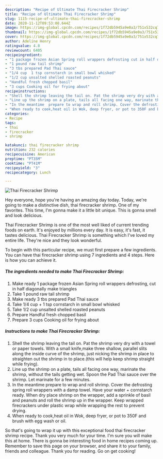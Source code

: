 ```yaml
---
description: "Recipe of Ultimate Thai Firecracker Shrimp"
title: "Recipe of Ultimate Thai Firecracker Shrimp"
slug: 1115-recipe-of-ultimate-thai-firecracker-shrimp
date: 2020-11-12T09:53:08.644Z
image: https://img-global.cpcdn.com/recipes/1f72db5945a9e0a3/751x532cq70/thai-firecracker-shrimp-recipe-main-photo.jpg
thumbnail: https://img-global.cpcdn.com/recipes/1f72db5945a9e0a3/751x532cq70/thai-firecracker-shrimp-recipe-main-photo.jpg
cover: https://img-global.cpcdn.com/recipes/1f72db5945a9e0a3/751x532cq70/thai-firecracker-shrimp-recipe-main-photo.jpg
author: Adeline Henry
ratingvalue: 4.8
reviewcount: 6405
recipeingredient:
- "1 package frozen Asian Spring roll wrappers defrosting cut in half diagonally make triangles"
- "1 pound raw tail shrimp"
- "3 tbs prepared Pad Thai sauce"
- "1/4 cup  1 tsp cornstarch in small bowl whisked"
- "1/2 cup unsalted shelled roasted peanuts"
- "Handful fresh chopped basil"
- "3 cups Cooking oil for frying about"
recipeinstructions:
- "Shell the shrimp leaving the tail on. Pat the shrimp very dry with a towel or paper towels. With a small knife,make three shallow, parallel slits along the inside curve of the shrimp, just nicking the shrimp in place to straighten out the shrimp in to place.(this will help keep shrimp straight while frying)."
- "Line up the shrimp on a plate, tails all facing one way, marinate the shrimp, without the tails getting wet. Spoon the Pad Thai sauce over the shrimp. Let marinate for a few minutes."
- "In the meantime  prepare to wrap and roll shrimp. Cover the defrosting spring roll wrappers with a damp towel. Have your water + cornstarch ready. When dry place shrimp on the wrapper, add a sprinkle of basil and peanuts and roll the shrimp up in the wrapper. Keep wrapped firecrackers under plastic wrap while  wrapping the rest to prevent drying."
- "When ready to cook,heat oil in Wok, deep fryer, or pot to 350F and brush with egg wash or oil."
categories:
- Recipe
tags:
- thai
- firecracker
- shrimp

katakunci: thai firecracker shrimp 
nutrition: 232 calories
recipecuisine: American
preptime: "PT35M"
cooktime: "PT41M"
recipeyield: "3"
recipecategory: Lunch

---
```



![Thai Firecracker Shrimp](https://img-global.cpcdn.com/recipes/1f72db5945a9e0a3/751x532cq70/thai-firecracker-shrimp-recipe-main-photo.jpg)

Hey everyone, hope you're having an amazing day today. Today, we're going to make a distinctive dish, thai firecracker shrimp. One of my favorites. This time, I'm gonna make it a little bit unique. This is gonna smell and look delicious.



Thai Firecracker Shrimp is one of the most well liked of current trending foods on earth. It's enjoyed by millions every day. It is easy, it's fast, it tastes delicious. Thai Firecracker Shrimp is something which I've loved my entire life. They're nice and they look wonderful.


To begin with this particular recipe, we must first prepare a few ingredients. You can have thai firecracker shrimp using 7 ingredients and 4 steps. Here is how you can achieve it.

<!--inarticleads1-->

##### The ingredients needed to make Thai Firecracker Shrimp:

1. Make ready 1 package frozen Asian Spring roll wrappers defrosting, cut in half diagonally make triangles
1. Take 1 pound raw tail shrimp
1. Make ready 3 tbs prepared Pad Thai sauce
1. Take 1/4 cup + 1 tsp cornstarch in small bowl whisked
1. Take 1/2 cup unsalted shelled roasted peanuts
1. Prepare Handful fresh chopped basil
1. Prepare 3 cups Cooking oil for frying about




<!--inarticleads2-->

##### Instructions to make Thai Firecracker Shrimp:

1. Shell the shrimp leaving the tail on. Pat the shrimp very dry with a towel or paper towels. With a small knife,make three shallow, parallel slits along the inside curve of the shrimp, just nicking the shrimp in place to straighten out the shrimp in to place.(this will help keep shrimp straight while frying).
1. Line up the shrimp on a plate, tails all facing one way, marinate the shrimp, without the tails getting wet. Spoon the Pad Thai sauce over the shrimp. Let marinate for a few minutes.
1. In the meantime  prepare to wrap and roll shrimp. Cover the defrosting spring roll wrappers with a damp towel. Have your water + cornstarch ready. When dry place shrimp on the wrapper, add a sprinkle of basil and peanuts and roll the shrimp up in the wrapper. Keep wrapped firecrackers under plastic wrap while  wrapping the rest to prevent drying.
1. When ready to cook,heat oil in Wok, deep fryer, or pot to 350F and brush with egg wash or oil.




So that's going to wrap it up with this exceptional food thai firecracker shrimp recipe. Thank you very much for your time. I'm sure you will make this at home. There is gonna be interesting food in home recipes coming up. Remember to save this page on your browser, and share it to your family, friends and colleague. Thank you for reading. Go on get cooking!
